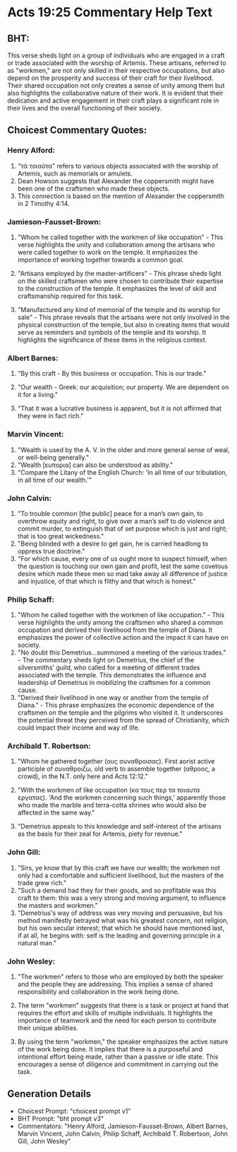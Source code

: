 # Acts 19:25 Commentary Help Text

## BHT:
This verse sheds light on a group of individuals who are engaged in a craft or trade associated with the worship of Artemis. These artisans, referred to as "workmen," are not only skilled in their respective occupations, but also depend on the prosperity and success of their craft for their livelihood. Their shared occupation not only creates a sense of unity among them but also highlights the collaborative nature of their work. It is evident that their dedication and active engagement in their craft plays a significant role in their lives and the overall functioning of their society.

## Choicest Commentary Quotes:
### Henry Alford:
1. "τὰ τοιαῦτα" refers to various objects associated with the worship of Artemis, such as memorials or amulets.
2. Dean Howson suggests that Alexander the coppersmith might have been one of the craftsmen who made these objects.
3. This connection is based on the mention of Alexander the coppersmith in 2 Timothy 4:14.

### Jamieson-Fausset-Brown:
1. "Whom he called together with the workmen of like occupation" - This verse highlights the unity and collaboration among the artisans who were called together to work on the temple. It emphasizes the importance of working together towards a common goal.

2. "Artisans employed by the master-artificers" - This phrase sheds light on the skilled craftsmen who were chosen to contribute their expertise to the construction of the temple. It emphasizes the level of skill and craftsmanship required for this task.

3. "Manufactured any kind of memorial of the temple and its worship for sale" - This phrase reveals that the artisans were not only involved in the physical construction of the temple, but also in creating items that would serve as reminders and symbols of the temple and its worship. It highlights the significance of these items in the religious context.

### Albert Barnes:
1. "By this craft - By this business or occupation. This is our trade." 

2. "Our wealth - Greek: our acquisition; our property. We are dependent on it for a living." 

3. "That it was a lucrative business is apparent, but it is not affirmed that they were in fact rich."

### Marvin Vincent:
1. "Wealth is used by the A. V. in the older and more general sense of weal, or well-being generally."
2. "Wealth [ευπορια] can also be understood as ability."
3. "Compare the Litany of the English Church: 'In all time of our tribulation, in all time of our wealth.'"

### John Calvin:
1. "To trouble common [the public] peace for a man’s own gain, to overthrow equity and right, to give over a man’s self to do violence and commit murder, to extinguish that of set purpose which is just and right; that is too great wickedness." 
2. "Being blinded with a desire to get gain, he is carried headlong to oppress true doctrine."
3. "For which cause, every one of us ought more to suspect himself, when the question is touching our own gain and profit, lest the same covetous desire which made these men so mad take away all difference of justice and injustice, of that which is filthy and that which is honest."

### Philip Schaff:
1. "Whom he called together with the workmen of like occupation." - This verse highlights the unity among the craftsmen who shared a common occupation and derived their livelihood from the temple of Diana. It emphasizes the power of collective action and the impact it can have on society.
2. "No doubt this Demetrius...summoned a meeting of the various trades." - The commentary sheds light on Demetrius, the chief of the silversmiths' guild, who called for a meeting of different trades associated with the temple. This demonstrates the influence and leadership of Demetrius in mobilizing the craftsmen for a common cause.
3. "Derived their livelihood in one way or another from the temple of Diana." - This phrase emphasizes the economic dependence of the craftsmen on the temple and the pilgrims who visited it. It underscores the potential threat they perceived from the spread of Christianity, which could impact their income and way of life.

### Archibald T. Robertson:
1. "Whom he gathered together (ους συναθροισας). First aorist active participle of συναθροιζω, old verb to assemble together (αθροος, a crowd), in the N.T. only here and Acts 12:12." 

2. "With the workmen of like occupation (κα τους περ τα τοιαυτα εργατας). 'And the workmen concerning such things,' apparently those who made the marble and terra-cotta shrines who would also be affected in the same way."

3. "Demetrius appeals to this knowledge and self-interest of the artisans as the basis for their zeal for Artemis, piety for revenue."

### John Gill:
1. "Sirs, ye know that by this craft we have our wealth; the workmen not only had a comfortable and sufficient livelihood, but the masters of the trade grew rich." 
2. "Such a demand had they for their goods, and so profitable was this craft to them: this was a very strong and moving argument, to influence the masters and workmen."
3. "Demetrius's way of address was very moving and persuasive, but his method manifestly betrayed what was his greatest concern, not religion, but his own secular interest; that which he should have mentioned last, if at all, he begins with: self is the leading and governing principle in a natural man."

### John Wesley:
1. "The workmen" refers to those who are employed by both the speaker and the people they are addressing. This implies a sense of shared responsibility and collaboration in the work being done.

2. The term "workmen" suggests that there is a task or project at hand that requires the effort and skills of multiple individuals. It highlights the importance of teamwork and the need for each person to contribute their unique abilities.

3. By using the term "workmen," the speaker emphasizes the active nature of the work being done. It implies that there is a purposeful and intentional effort being made, rather than a passive or idle state. This encourages a sense of diligence and commitment in carrying out the task.


## Generation Details
- Choicest Prompt: "choicest prompt v1"
- BHT Prompt: "bht prompt v3"
- Commentators: "Henry Alford, Jamieson-Fausset-Brown, Albert Barnes, Marvin Vincent, John Calvin, Philip Schaff, Archibald T. Robertson, John Gill, John Wesley"
